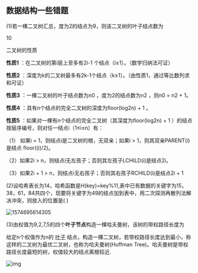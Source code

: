 ## 数据结构一些错题

(1)若一棵二叉树汇总，度为2的结点为9，则该二叉树的叶子结点数为

10

二叉树的性质

**性质1** ：在二叉树的第i层上至多有2i-1 个结点（i≥1）。（数学归纳法可证）

**性质2** ：深度为k的二叉树最多有2k-1个结点（k≥1）。（由性质1，通过等比数列求和可证）

**性质3** ：一棵二叉树的叶子结点数为n0 ，度为2的结点数为n2 ，则n0 = n2 + 1。

**性质4** ：具有n个结点的完全二叉树的深度为floor(log2n) + 1 。

**性质5** ：如果对一棵有n个结点的完全二叉树（其深度为floor(log2n) + 1 ）的结点按层序编号，则对任一结点i（1≤i≤n）有：

（1） 如果i = 1，则结点i是二叉树的根，无双亲；如果i > 1，则其双亲PARENT(i)是结点 floor((i)/2)。

（2）如果2i > n，则结点i无左孩子；否则其左孩子LCHILD(i)是结点2i。

（3）如果2i + 1 > n，则结点i无右孩子；否则其右孩子RCHILD(i)是结点2i + 1



(2)设哈希表长为14，哈希函数是H(key)=key%11,表中已有数据的关键字为15，38，61，84共四个，现要将关键字为49的结点加到表中，用二次探测再散列法解决冲突，则放入的位置是(    )

![1574695614305](C:\Users\dell\AppData\Roaming\Typora\typora-user-images\1574695614305.png)

(3)由权值为9,2,7,5的四个**叶子节点**构造一棵哈夫曼树，该树的带权路径长度为

给定n个权值作为n的 [叶子](http://baike.baidu.com/subview/13699/5079731.htm) 结点，构造一棵二叉树，若带权路径长度达到最小，称这样的二叉树为最优二叉树，也称为哈夫曼树(Huffman Tree)。哈夫曼树是带权路径长度最短的树，权值较大的结点离根较近.

![img](http://uploadfiles.nowcoder.com/images/20150312/706564_1426154322428_20150312175819.png)